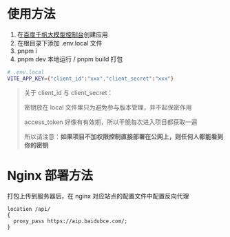 # 使用方法

1. 在[百度千帆大模型控制台](https://console.bce.baidu.com/qianfan/ais/console/applicationConsole/application)创建应用
2. 在根目录下添加 .env.local 文件
3. pnpm i
4. pnpm dev 本地运行 / pnpm build 打包

```bash
# .env.local
VITE_APP_KEY={"client_id":"xxx","client_secret":"xxx"}
```

> 关于 client_id 与 client_secret：
>
> 密钥放在 local 文件里只为避免参与版本管理，并不起保密作用
>
> access_token 好像有有效期，所以干脆每次进入项目都获取一遍
>
> 所以请注意：**如果项目不加权限控制直接部署在公网上，则任何人都能看到你的密钥**

# Nginx 部署方法

打包上传到服务器后，在 nginx 对应站点的配置文件中配置反向代理

```nginx
location /api/
{
  proxy_pass https://aip.baidubce.com/;
}
```
